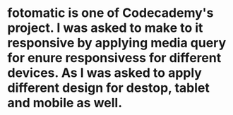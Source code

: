 # fotomatic is one of Codecademy's project. I was asked to make to it responsive by applying media query for enure responsivess for different devices. As I was asked to apply different design for destop, tablet and mobile as well. 
